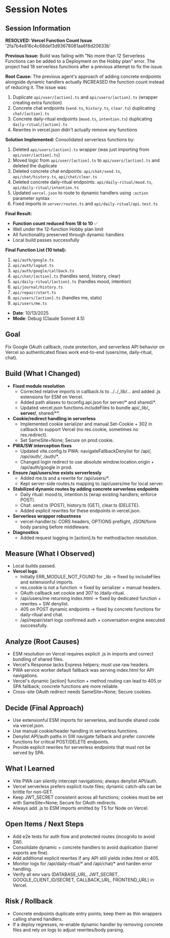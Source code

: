 # Session Notes

## Session Information

**RESOLVED: Vercel Function Count Issue**. 
<commit id> '2fa7b4e816c4c68def3d93678081aa6f8d20633b'

**Previous Issue:**
Build was failing with "No more than 12 Serverless Functions can be added to a Deployment on the Hobby plan" error. The project had 18 serverless functions after a previous attempt to fix the issue.

**Root Cause:**
The previous agent's approach of adding concrete endpoints alongside dynamic handlers actually INCREASED the function count instead of reducing it. The issue was:
1. Duplicate `api/user/[action].ts` and `api/users/[action].ts` (wrapper creating extra function)
2. Concrete chat endpoints (`send.ts`, `history.ts`, `clear.ts`) duplicating `chat/[action].ts`
3. Concrete daily-ritual endpoints (`mood.ts`, `intention.ts`) duplicating `daily-ritual/[action].ts`
4. Rewrites in vercel.json didn't actually remove any functions

**Solution Implemented:**
Consolidated serverless functions by:
1. Deleted `api/users/[action].ts` wrapper (was just importing from `api/user/[action].ts`)
2. Moved logic from `api/user/[action].ts` to `api/users/[action].ts` and deleted the duplicate
3. Deleted concrete chat endpoints: `api/chat/send.ts`, `api/chat/history.ts`, `api/chat/clear.ts`
4. Deleted concrete daily-ritual endpoints: `api/daily-ritual/mood.ts`, `api/daily-ritual/intention.ts`
5. Updated `vercel.json` to route to dynamic handlers using `:action` parameter syntax
6. Fixed imports in `server/routes.ts` and `api/daily-ritual/api.test.ts`



**Final Result:**
- **Function count reduced from 18 to 10** ✅
- Well under the 12-function Hobby plan limit
- All functionality preserved through dynamic handlers
- Local build passes successfully

**Final Function List (10 total):**
1. `api/auth/google.ts`
2. `api/auth/logout.ts`
3. `api/auth/google/callback.ts`
4. `api/chat/[action].ts` (handles send, history, clear)
5. `api/daily-ritual/[action].ts` (handles mood, intention)
6. `api/journal/history.ts`
7. `api/repair/start.ts`
8. `api/users/[action].ts` (handles me, stats)
9. `api/users/me.ts`

- **Date**: 10/13/2025
- **Mode**: Debug (Claude Sonnet 4.5)

## Goal

Fix Google OAuth callback, route protection, and serverless API behavior on Vercel so authenticated flows work end-to-end (users/me, daily-ritual, chat).

## Build (What I Changed)

- **Fixed module resolution**
  - Corrected relative imports in callback.ts to ../../_lib/... and added .js extensions for ESM on Vercel.
  - Added path aliases to tsconfig.api.json for server/* and shared/*.
  - Updated vercel.json functions.includeFiles to bundle api/_lib/**, server/**, shared/**.
- **Cookie/redirect handling in serverless**
  - Implemented cookie serializer and manual Set-Cookie + 302 in callback to support Vercel (no res.cookie, sometimes no res.redirect).
  - Set SameSite=None; Secure on prod cookie.
- **PWA/SW interception fixes**
  - Updated vite.config.ts PWA: navigateFallbackDenylist for /api/*, /api/auth/*, /auth/*.
  - Changed login redirect to use absolute window.location.origin + /api/auth/google in prod.
- **Ensure /api/users/me exists serverlessly**
  - Added me.ts and a rewrite for /api/users/*.
  - Kept server-side routes.ts mapping to /api/users/me for local server.
- **Stabilized dynamic routes by adding concrete serverless endpoints**
  - Daily ritual: mood.ts, intention.ts (wrap existing handlers; enforce POST).
  - Chat: send.ts (POST), history.ts (GET), clear.ts (DELETE).
  - Added explicit rewrites for these endpoints in vercel.json.
- **Serverless wrapper robustness**
  - vercel-handler.ts: CORS headers, OPTIONS preflight, JSON/form body parsing before middleware.
- **Diagnostics**
  - Added request logging in [action].ts for method/action resolution.

## Measure (What I Observed)

- Local builds passed.
- **Vercel logs**:
  - Initially ERR_MODULE_NOT_FOUND for _lib → fixed by includeFiles and extensionful imports.
  - res.cookie is not a function → fixed by serializer + manual headers.
  - OAuth callback set cookie and 307 to /daily-ritual.
  - /api/users/me returning index.html → fixed by dedicated function + rewrites + SW denylist.
  - 405 on POST dynamic endpoints → fixed by concrete functions for daily-ritual and chat.
  - /api/repair/start logs confirmed auth + conversation engine executed successfully.

## Analyze (Root Causes)

- ESM resolution on Vercel requires explicit .js in imports and correct bundling of shared files.
- Vercel's Response lacks Express helpers; must use raw headers.
- PWA service worker default fallback was serving index.html for API navigations.
- Vercel's dynamic [action] function + method routing can lead to 405 or SPA fallback; concrete functions are more reliable.
- Cross-site OAuth redirect needs SameSite=None; Secure cookies.

## Decide (Final Approach)

- Use extensionful ESM imports for serverless, and bundle shared code via vercel.json.
- Use manual cookie/header handling in serverless functions.
- Denylist API/auth paths in SW navigate fallback and prefer concrete functions for critical POST/DELETE endpoints.
- Provide explicit rewrites for serverless endpoints that must not be served by SPA.

## What I Learned

- Vite PWA can silently intercept navigations; always denylist API/auth.
- Vercel serverless prefers explicit route files; dynamic catch-alls can be brittle for non-GET.
- Keep JWT_SECRET consistent across all functions; cookies must be set with SameSite=None; Secure for OAuth redirects.
- Always add .js to ESM imports emitted by TS for Node on Vercel.

## Open Items / Next Steps

- Add e2e tests for auth flow and protected routes (incognito to avoid SW).
- Consolidate dynamic + concrete handlers to avoid duplication (barrel exports are fine).
- Add additional explicit rewrites if any API still yields index.html or 405.
- Monitor logs for /api/daily-ritual/* and /api/chat/* and harden error handling.
- Verify all env vars (DATABASE_URL, JWT_SECRET, GOOGLE_CLIENT_ID/SECRET, CALLBACK_URL, FRONTEND_URL) in Vercel.

## Risk / Rollback

- Concrete endpoints duplicate entry points; keep them as thin wrappers calling shared handlers.
- If a deploy regresses, re-enable dynamic handler by removing concrete files and rely on logs to adjust rewrites/body parsing.